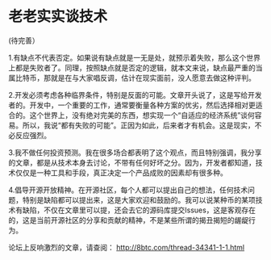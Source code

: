 # 老老实实谈技术

(待完善）

1.有缺点不代表否定。如果说有缺点就是一无是处，就预示着失败，那么这个世界上都是失败者了。同理，按照缺点就是否定的逻辑，就本文来说，缺点最严重的当属比特币，那就是在与大家唱反调，估计在现实面前，没人愿意去做这种评判。

2.开发必须考虑各种临界条件，特别是反面的可能。文章开头说了，这是写给开发者的。开发中，一个重要的工作，通常要衡量各种方案的优劣，然后选择相对更适合的。这个世界上，没有绝对完美的东西，想实现一个“自适应的经济系统”谈何容易。所以，我说“都有失败的可能”。正因为如此，后来者才有机会。这是现实，不必反应强烈。

3.我不做任何投资预测。我在很多场合都表明了这个观点，而且特别强调，我分享的文章，都是从技术本身去讨论，不带有任何好坏之分。因为，开发者都知道，技术仅仅是一种工具和手段，真正决定一个产品成败的因素却有很多种。

4.倡导开源开放精神。在开源社区，每个人都可以提出自己的想法，任何技术问题，特别是缺陷都可以提出来，这是大家欢迎和鼓励的。我可以说某种币的某项技术有缺陷，不仅在文章里可以提，还会去它的源码库提交Issues，这是客观存在的，这是当前开源社区的分享和贡献的精神，不是某些所谓的揭丑揭短的龌龊行为。

论坛上反响激烈的文章，请查阅： http://8btc.com/thread-34341-1-1.html
